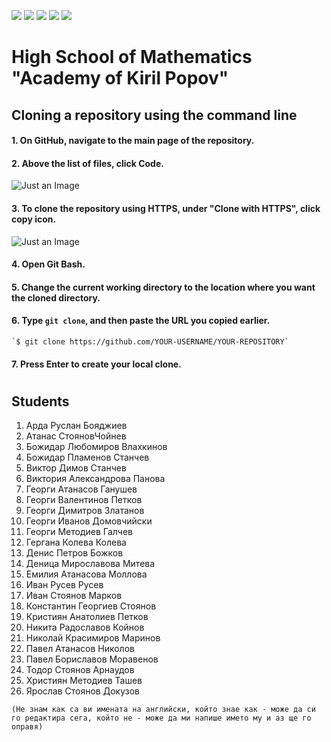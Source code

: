 ![](https://img.shields.io/github/last-commit/OMG03/Code)  ![](https://img.shields.io/github/contributors/OMG03/Code)  ![](https://img.shields.io/github/stars/OMG03/Code)  ![](https://img.shields.io/github/issues/OMG03/Code)  ![](https://img.shields.io/github/downloads/OMG03/Code/total)

# High School of Mathematics "Academy of Kiril Popov"

## Cloning a repository using the command line
#### 1. On GitHub, navigate to the main page of the repository.

#### 2. Above the list of files, click  Code.
![Just an Image](https://docs.github.com/assets/images/help/repository/code-button.png)

#### 3. To clone the repository using HTTPS, under "Clone with HTTPS", click copy icon.
![Just an Image](https://docs.github.com/assets/images/help/repository/https-url-clone.png)

#### 4. Open Git Bash.

#### 5. Change the current working directory to the location where you want the cloned directory.

#### 6. Type `git clone`, and then paste the URL you copied earlier.

    `$ git clone https://github.com/YOUR-USERNAME/YOUR-REPOSITORY`
    
#### 7. Press Enter to create your local clone.


# 
# 


## Students
1. Арда Руслан Бояджиев	
1. Атанас СтояновЧойнев	
1. Божидар Любомиров Влахкинов	
1. Божидар Пламенов Станчев
1. Виктор Димов Станчев	
1. Виктория Александрова Панова
1. Георги Атанасов Ганушев	
1. Георги Валентинов Петков	
1. Георги Димитров Златанов
1. Георги Иванов Домовчийски
1. Георги Методиев Галчев
1. Гергана Колева Колева
1. Денис Петров Божков
1. Деница Мирославова Митева
1. Емилия Атанасова Моллова
1. Иван Русев Русев
1. Иван Стоянов Марков
1. Константин Георгиев Стоянов
1. Кристиян Анатолиев Петков
1. Никита Радославов Койнов
1. Николай Красимиров Маринов
1. Павел Атанасов Николов
1. Павел Бориславов Моравенов
1. Тодор Стоянов Арнаудов
1. Християн Методиев Ташев
1. Ярослав Стоянов Докузов

`(Не знам как са ви имената на английски, който знае как - може да си го редактира сега, който не - може да ми напише името му и аз ще го оправя)`
